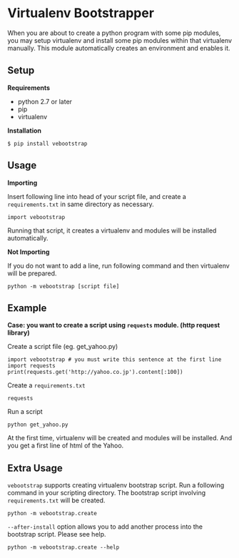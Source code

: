 Virtualenv Bootstrapper
========================

When you are about to create a python program with some pip modules, you may setup virtualenv and install some pip modules within that virtualenv manually. This module automatically creates an environment and enables it.

Setup
-------------

**Requirements**

* python 2.7 or later
* pip
* virtualenv

**Installation**

    $ pip install vebootstrap

Usage
--------------

**Importing**

Insert following line into head of your script file, and create a `requirements.txt` in same directory as necessary.

    import vebootstrap

Running that script, it creates a virtualenv and modules will be installed automatically.

**Not Importing**

If you do not want to add a line, run following command and then virtualenv will be prepared.

    python -m vebootstrap [script file]

Example
--------------

**Case: you want to create a script using `requests` module. (http request library)**

Create a script file (eg. get\_yahoo.py)

    import vebootstrap # you must write this sentence at the first line
    import requests
    print(requests.get('http://yahoo.co.jp').content[:100])

Create a `requirements.txt`

    requests

Run a script

    python get_yahoo.py

At the first time, virtualenv will be created and modules will be installed.
And you get a first line of html of the Yahoo.

Extra Usage
--------------

`vebootstrap` supports creating virtualenv bootstrap script. Run a following command in your scripting directory. The bootstrap script involving `requirements.txt` will be created.

    python -m vebootstrap.create

`--after-install` option allows you to add another process into the bootstrap script. Please see help.

    python -m vebootstrap.create --help

